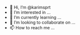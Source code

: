 - 👋 Hi, I’m @karimsprt
- 👀 I’m interested in ...
- 🌱 I’m currently learning ...
- 💞️ I’m looking to collaborate on ...
- 📫 How to reach me ...

<!---
karimsprt/karimsprt is a ✨ special ✨ repository because its `README.md` (this file) appears on your GitHub profile.
You can click the Preview link to take a look at your changes.
--->
